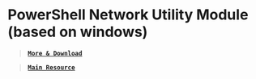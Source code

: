 # PowerShell Network Utility Module (based on windows)

> [__`More & Download`__](https://www.powershellgallery.com/packages/Termicall/)

> [__`Main Resource`__](https://www.powershellgallery.com/packages/Termicall/)
